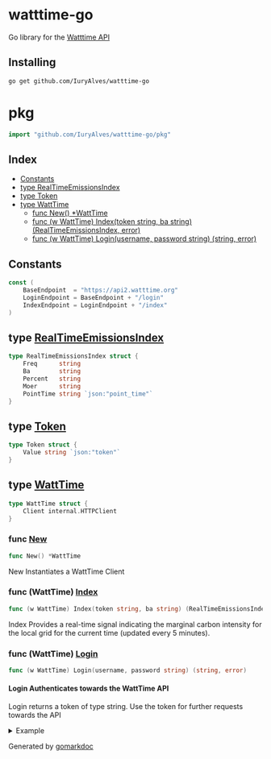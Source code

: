 # watttime-go
Go library for the [Watttime API](https://www.watttime.org/api-documentation/#introduction)

## Installing

```shell
go get github.com/IuryAlves/watttime-go
```

<!-- gomarkdoc:embed:start -->

<!-- Code generated by gomarkdoc. DO NOT EDIT -->

# pkg

```go
import "github.com/IuryAlves/watttime-go/pkg"
```

## Index

- [Constants](<#constants>)
- [type RealTimeEmissionsIndex](<#type-realtimeemissionsindex>)
- [type Token](<#type-token>)
- [type WattTime](<#type-watttime>)
  - [func New() *WattTime](<#func-new>)
  - [func (w WattTime) Index(token string, ba string) (RealTimeEmissionsIndex, error)](<#func-watttime-index>)
  - [func (w WattTime) Login(username, password string) (string, error)](<#func-watttime-login>)


## Constants

```go
const (
    BaseEndpoint  = "https://api2.watttime.org"
    LoginEndpoint = BaseEndpoint + "/login"
    IndexEndpoint = LoginEndpoint + "/index"
)
```

## type [RealTimeEmissionsIndex](<https://github.com/IuryAlves/watttime-go/blob/main/pkg/types.go#L7-L13>)

```go
type RealTimeEmissionsIndex struct {
    Freq      string
    Ba        string
    Percent   string
    Moer      string
    PointTime string `json:"point_time"`
}
```

## type [Token](<https://github.com/IuryAlves/watttime-go/blob/main/pkg/types.go#L3-L5>)

```go
type Token struct {
    Value string `json:"token"`
}
```

## type [WattTime](<https://github.com/IuryAlves/watttime-go/blob/main/pkg/watttime.go#L17-L19>)

```go
type WattTime struct {
    Client internal.HTTPClient
}
```

### func [New](<https://github.com/IuryAlves/watttime-go/blob/main/pkg/watttime.go#L22>)

```go
func New() *WattTime
```

New Instantiates a WattTime Client

### func \(WattTime\) [Index](<https://github.com/IuryAlves/watttime-go/blob/main/pkg/watttime.go#L50>)

```go
func (w WattTime) Index(token string, ba string) (RealTimeEmissionsIndex, error)
```

Index Provides a real\-time signal indicating the marginal carbon intensity for the local grid for the current time \(updated every 5 minutes\)\.

### func \(WattTime\) [Login](<https://github.com/IuryAlves/watttime-go/blob/main/pkg/watttime.go#L29>)

```go
func (w WattTime) Login(username, password string) (string, error)
```

#### Login Authenticates towards the WattTime API

Login returns a token of type string\. Use the token for further requests towards the API

<details><summary>Example</summary>
<p>

```go
{
	wattTime := New()
	token, err := wattTime.Login("<username>", "<password>")
	if err != nil {
		fmt.Println(err.Error())
	}

}
```

#### Output

```
token
```

</p>
</details>



Generated by [gomarkdoc](<https://github.com/princjef/gomarkdoc>)


<!-- gomarkdoc:embed:end -->